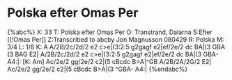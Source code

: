 # Polska efter Omas Per

{%abc%}
X: 33
T: Polska efter Omas Per
O: Transtrand, Dalarna
S:Efter [[!Omas Per]]
Z:Transcribed to abcby Jon Magnusson 080429
R: Polska
M: 3/4
L: 1/8
K: A
A/2B/2c/2d/2 e2 c>e|(3:2:5 g2gagf e2|ef/2e/2 dc BA|(3 GBA (3 BAG E2|
A/2B/2c/2d/2 e2 c>e|(3:2:5 g2gagf e2|ef/2e/2 dc BA|(3 GBA- A4:|:
[K: Am] Ac/2e/2 gg/2e/2 c2|(5 cBcdc B>A|^GB A/2B/2A/2G/2 E2|
Ac/2e/2 gg/2e/2 c2|(5 cBcdc B>A|(3 ^GBA- A4:|
{%endabc%}

